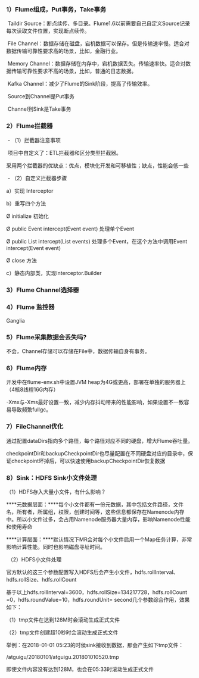 ### 1）Flume组成，Put事务，Take事务

​	Taildir Source：断点续传、多目录。Flume1.6以前需要自己自定义Source记录每次读取文件位置，实现断点续传。

​	File Channel：数据存储在磁盘，宕机数据可以保存。但是传输速率慢。适合对数据传输可靠性要求高的场景，比如，金融行业。

​	Memory Channel：数据存储在内存中，宕机数据丢失。传输速率快。适合对数据传输可靠性要求不高的场景，比如，普通的日志数据。

​	Kafka Channel：减少了Flume的Sink阶段，提高了传输效率。      

​	Source到Channel是Put事务

​	Channel到Sink是Take事务

### 2）Flume拦截器

​	- （1）拦截器注意事项

​		项目中自定义了：ETL拦截器和区分类型拦截器。

采用两个拦截器的优缺点：优点，模块化开发和可移植性；缺点，性能会低一些

​	- （2）自定义拦截器步骤

a）实现 Interceptor

b）重写四个方法

Ø initialize 初始化

Ø public Event intercept(Event event) 处理单个Event

Ø public List<Event> intercept(List<Event> events) 处理多个Event，在这个方法中调用Event intercept(Event event)

Ø close 方法

c）静态内部类，实现Interceptor.Builder

### 3）Flume Channel选择器

### 4）Flume 监控器

Ganglia

### 5）Flume采集数据会丢失吗?

不会，Channel存储可以存储在File中，数据传输自身有事务。

### 6）Flume内存

开发中在flume-env.sh中设置JVM heap为4G或更高，部署在单独的服务器上（4核8线程16G内存）

-Xmx与-Xms最好设置一致，减少内存抖动带来的性能影响，如果设置不一致容易导致频繁fullgc。

### 7）FileChannel优化

通过配置dataDirs指向多个路径，每个路径对应不同的硬盘，增大Flume吞吐量。

checkpointDir和backupCheckpointDir也尽量配置在不同硬盘对应的目录中，保证checkpoint坏掉后，可以快速使用backupCheckpointDir恢复数据

### 8）Sink：HDFS Sink小文件处理

（1）HDFS存入大量小文件，有什么影响？

***\*元数据层面：\****每个小文件都有一份元数据，其中包括文件路径，文件名，所有者，所属组，权限，创建时间等，这些信息都保存在Namenode内存中。所以小文件过多，会占用Namenode服务器大量内存，影响Namenode性能和使用寿命

***\*计算层面：\****默认情况下MR会对每个小文件启用一个Map任务计算，非常影响计算性能。同时也影响磁盘寻址时间。

​	（2）HDFS小文件处理

官方默认的这三个参数配置写入HDFS后会产生小文件，hdfs.rollInterval、hdfs.rollSize、hdfs.rollCount

基于以上hdfs.rollInterval=3600，hdfs.rollSize=134217728，hdfs.rollCount =0，hdfs.roundValue=10，hdfs.roundUnit= second几个参数综合作用，效果如下：

（1）tmp文件在达到128M时会滚动生成正式文件

（2）tmp文件创建超10秒时会滚动生成正式文件

举例：在2018-01-01 05:23的时侯sink接收到数据，那会产生如下tmp文件：

/atguigu/20180101/atguigu.201801010520.tmp

即使文件内容没有达到128M，也会在05:33时滚动生成正式文件